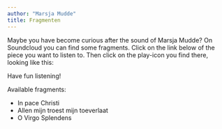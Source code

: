 ```yaml
---
author: "Marsja Mudde"
title: Fragmenten
---
```

Maybe you have become curious after the sound of Marsja Mudde? On Soundcloud you can find some fragments. Click on the link below of the piece you want to listen to. Then click on the play-icon you find there, looking like this:

Have fun listening!

Available fragments:

- In pace Christi
- Allen mijn troest mijn toeverlaat
- O Virgo Splendens
